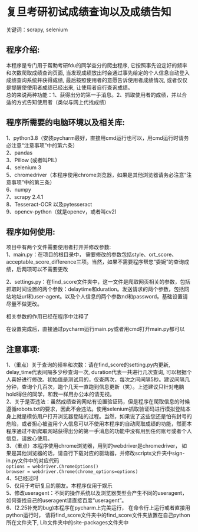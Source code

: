 # 复旦考研初试成绩查询以及成绩告知 #
关键词：scrapy, selenium
## 程序介绍: ##
本程序是专门用于帮助考研fdu的同学查分的爬虫程序, 它按照事先设定好的频率和次数爬取成绩查询页面, 当发现成绩放出时会通过事先给定的个人信息自动登入成绩查询系统并获得成绩, 最后按照使用者的意愿告诉使用者成绩情况, 或者仅仅是提醒使使用者成绩已经出来, 让使用者自行查询成绩。  
总的来说两种功能：1、获得出分的第一手消息。2、抓取使用者的成绩，并以合适的方式告知使用者（类似与网上代找成绩）
## 程序所需要的电脑环境以及相关库: ##

1、python3.8（安装pycharm最好，直接用cmd运行也可以，用cmd运行时请务必注意“注意事项”中的第六条）  
2、pandas  
3、Pillow (或者叫PIL)  
4、selenium 3  
5、chromedriver（本程序使用chrome浏览器，如果是其他浏览器请务必注意“注意事项”中的第三条）  
6、numpy  
7、scrapy 2.4.1  
8、Tesseract-OCR 以及pytesseract  
9、opencv-python（就是opencv，或者叫cv2)  
## 程序如何使用: ## 
项目中有两个文件需要使用者打开并修改参数:  
1、main.py：在项目的根目录中， 需要修改的参数包括style、ort_score、acceptable_score_difference三项。当然，如果不需要程序帮您“委婉”的查询成绩，后两项可以不需要更改  
  
2、settings.py：在find_score文件夹中，这一文件是爬取网页相关的参数，包括抓取时间设置的两个参数：delaytime和duration。发送请求的两个参数，包括网站地址url和user-agent。以及个人信息的两个参数nd和password。基础设置请尽量不做更改。  
  
相关参数的作用已经在程序中注释了  
  
在设置完成后，直接通过pycharm运行main.py或者用cmd打开main.py都可以  
## 注意事项: ##
1、（重点）关于查询的频率和次数：请在find_score的setting.py内更新, delay_time代表间隔多少秒查询一次, duration代表一共进行几次查询,  可以根据个人喜好进行修改。初始值是测试用的，仅查两次，每次之间间隔5秒。建议间隔几分钟，查询个几百次，跑个几天一直跑到信息更新（笑）。上述建议只针对电脑hold得住的同学，和我一样用办公本的请无视。  
2、关于是否违法：虽然成绩查询网站有设置验证码，但是程序在爬取信息的时候遵循robots.txt的要求，因此不会违法。使用selenium抓取验证码进行模拟登陆本身上就是模仿用户打开浏览器登陆的过程。当然，如果说了这些您还是怕有封号的危险，或者担心被盗用个人信息可以不使用本程序的自动爬取成绩的功能，然而本程序通过不断爬取网站获得出分的第一手消息的功能中没有用到任何账号或者个人信息，请放心使用。  
3、（重点）本程序使用chrome浏览器，用到的webdriver是chromedriver， 如果是其他浏览器的话，请自行下载对应的驱动器，并修改scripts文件夹中sign-in.py文件中的对应代码  
`options = webdriver.ChromeOptions()`  
`browser = webdriver.Chrome(chrome_options=options)`  
4、5已经过时  
5、仅用于考研复旦的朋友。本程序仅用于娱乐  
5、修改useragent：不同的操作系统以及浏览器类型会产生不同的useragent，如何查找自己的useragent请直接百度“useragent”。  
6、(2.25补充的bug)本程序在pycharm上完美运行， 在命令行上运行或者直接用python运行时， 请将find_score文件夹中的find_score文件夹放置在自己python所在文件夹下, Lib文件夹中的site-packages文件夹中
